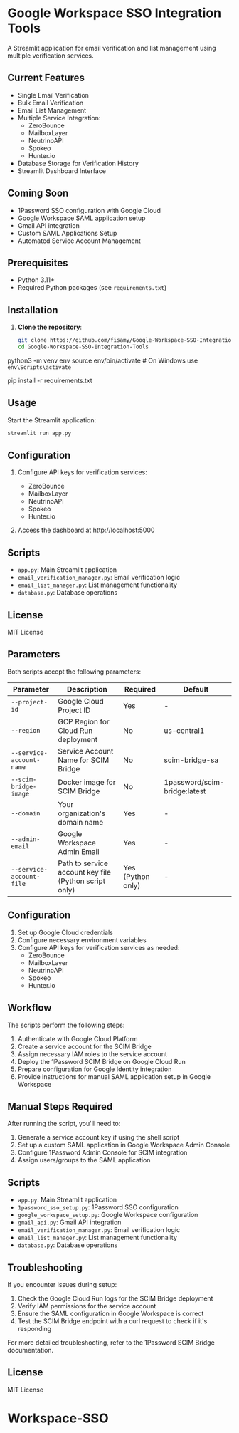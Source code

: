 # Google Workspace SSO Integration Tools

A Streamlit application for email verification and list management using multiple verification services.

## Current Features

- Single Email Verification
- Bulk Email Verification
- Email List Management
- Multiple Service Integration:
  - ZeroBounce
  - MailboxLayer
  - NeutrinoAPI
  - Spokeo
  - Hunter.io
- Database Storage for Verification History
- Streamlit Dashboard Interface

## Coming Soon

- 1Password SSO configuration with Google Cloud
- Google Workspace SAML application setup
- Gmail API integration
- Custom SAML Applications Setup
- Automated Service Account Management

## Prerequisites

- Python 3.11+
- Required Python packages (see `requirements.txt`)

## Installation

1. **Clone the repository**:
   ```bash
   git clone https://github.com/fisamy/Google-Workspace-SSO-Integration-Tools.git
   cd Google-Workspace-SSO-Integration-Tools

python3 -m venv env
source env/bin/activate  # On Windows use `env\Scripts\activate`

pip install -r requirements.txt

## Usage

Start the Streamlit application:
```bash
streamlit run app.py
```

## Configuration

1. Configure API keys for verification services:
   - ZeroBounce
   - MailboxLayer
   - NeutrinoAPI
   - Spokeo
   - Hunter.io

2. Access the dashboard at http://localhost:5000

## Scripts

- `app.py`: Main Streamlit application
- `email_verification_manager.py`: Email verification logic
- `email_list_manager.py`: List management functionality
- `database.py`: Database operations

## License

MIT License

## Parameters

Both scripts accept the following parameters:

| Parameter | Description | Required | Default |
|-----------|-------------|----------|---------|
| `--project-id` | Google Cloud Project ID | Yes | - |
| `--region` | GCP Region for Cloud Run deployment | No | us-central1 |
| `--service-account-name` | Service Account Name for SCIM Bridge | No | scim-bridge-sa |
| `--scim-bridge-image` | Docker image for SCIM Bridge | No | 1password/scim-bridge:latest |
| `--domain` | Your organization's domain name | Yes | - |
| `--admin-email` | Google Workspace Admin Email | Yes | - |
| `--service-account-file` | Path to service account key file (Python script only) | Yes (Python only) | - |

## Configuration

1. Set up Google Cloud credentials
2. Configure necessary environment variables
3. Configure API keys for verification services as needed:
   - ZeroBounce
   - MailboxLayer
   - NeutrinoAPI
   - Spokeo
   - Hunter.io

## Workflow

The scripts perform the following steps:

1. Authenticate with Google Cloud Platform
2. Create a service account for the SCIM Bridge
3. Assign necessary IAM roles to the service account
4. Deploy the 1Password SCIM Bridge on Google Cloud Run
5. Prepare configuration for Google Identity integration
6. Provide instructions for manual SAML application setup in Google Workspace

## Manual Steps Required

After running the script, you'll need to:

1. Generate a service account key if using the shell script
2. Set up a custom SAML application in Google Workspace Admin Console
3. Configure 1Password Admin Console for SCIM integration
4. Assign users/groups to the SAML application

## Scripts

- `app.py`: Main Streamlit application
- `1password_sso_setup.py`: 1Password SSO configuration
- `google_workspace_setup.py`: Google Workspace configuration
- `gmail_api.py`: Gmail API integration
- `email_verification_manager.py`: Email verification logic
- `email_list_manager.py`: List management functionality
- `database.py`: Database operations

## Troubleshooting

If you encounter issues during setup:

1. Check the Google Cloud Run logs for the SCIM Bridge deployment
2. Verify IAM permissions for the service account
3. Ensure the SAML configuration in Google Workspace is correct
4. Test the SCIM Bridge endpoint with a curl request to check if it's responding

For more detailed troubleshooting, refer to the 1Password SCIM Bridge documentation.

## License

MIT License
# Workspace-SSO
